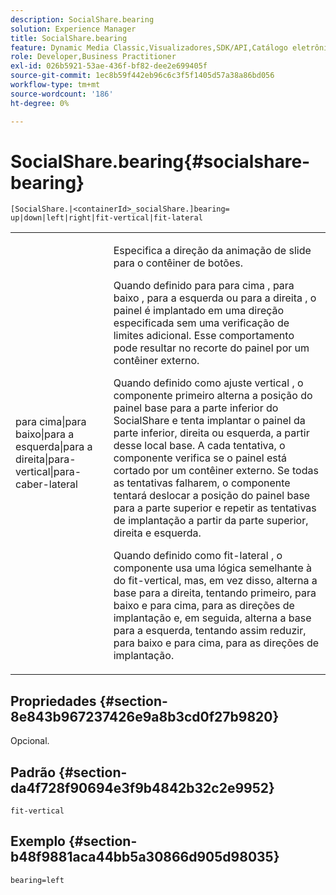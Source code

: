 ```yaml
---
description: SocialShare.bearing
solution: Experience Manager
title: SocialShare.bearing
feature: Dynamic Media Classic,Visualizadores,SDK/API,Catálogo eletrônico
role: Developer,Business Practitioner
exl-id: 026b5921-53ae-436f-bf82-dee2e699405f
source-git-commit: 1ec8b59f442eb96c6c3f5f1405d57a38a86bd056
workflow-type: tm+mt
source-wordcount: '186'
ht-degree: 0%

---
```


# SocialShare.bearing{#socialshare-bearing}

`[SocialShare.|<containerId>_socialShare.]bearing= up|down|left|right|fit-vertical|fit-lateral`

<table id="table_0002BE81371D4E16A56FBEDD13FDF3C2"> 
 <tbody> 
  <tr> 
   <td colname="col1"> <p> <span class="codeph"> para cima|para baixo|para a esquerda|para a direita|para-vertical|para-caber-lateral  </span> </p> </td> 
   <td colname="col2"> <p> Especifica a direção da animação de slide para o contêiner de botões. </p> <p> Quando definido para <span class="codeph"> para cima </span>, <span class="codeph"> para baixo </span>, <span class="codeph"> para a esquerda </span> ou <span class="codeph"> para a direita </span>, o painel é implantado em uma direção especificada sem uma verificação de limites adicional. Esse comportamento pode resultar no recorte do painel por um contêiner externo. </p> <p>Quando definido como <span class="codeph"> ajuste vertical </span>, o componente primeiro alterna a posição do painel base para a parte inferior do SocialShare e tenta implantar o painel da parte inferior, direita ou esquerda, a partir desse local base. A cada tentativa, o componente verifica se o painel está cortado por um contêiner externo. Se todas as tentativas falharem, o componente tentará deslocar a posição do painel base para a parte superior e repetir as tentativas de implantação a partir da parte superior, direita e esquerda. </p> <p>Quando definido como <span class="codeph"> fit-lateral </span>, o componente usa uma lógica semelhante à do fit-vertical, mas, em vez disso, alterna a base para a direita, tentando primeiro, para baixo e para cima, para as direções de implantação e, em seguida, alterna a base para a esquerda, tentando assim reduzir, para baixo e para cima, para as direções de implantação. </p> </td> 
  </tr> 
 </tbody> 
</table>

## Propriedades {#section-8e843b967237426e9a8b3cd0f27b9820}

Opcional.

## Padrão {#section-da4f728f90694e3f9b4842b32c2e9952}

`fit-vertical`

## Exemplo {#section-b48f9881aca44bb5a30866d905d98035}

`bearing=left`
